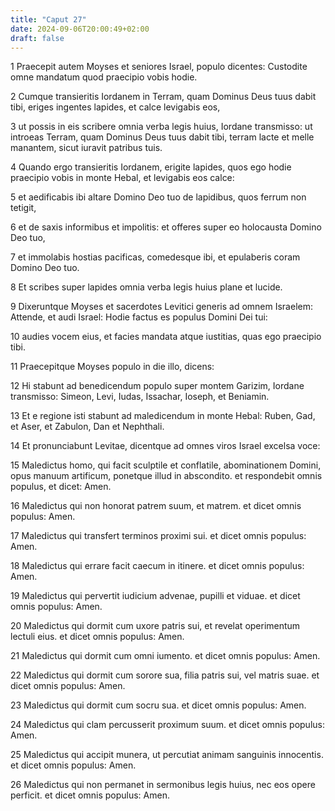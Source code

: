 ```yaml
---
title: "Caput 27"
date: 2024-09-06T20:00:49+02:00
draft: false
---
```



1 Praecepit autem Moyses et seniores Israel, populo dicentes: Custodite omne mandatum quod praecipio vobis hodie.

2 Cumque transieritis Iordanem in Terram, quam Dominus Deus tuus dabit tibi, eriges ingentes lapides, et calce levigabis eos,

3 ut possis in eis scribere omnia verba legis huius, Iordane transmisso: ut introeas Terram, quam Dominus Deus tuus dabit tibi, terram lacte et melle manantem, sicut iuravit patribus tuis.

4 Quando ergo transieritis Iordanem, erigite lapides, quos ego hodie praecipio vobis in monte Hebal, et levigabis eos calce:

5 et aedificabis ibi altare Domino Deo tuo de lapidibus, quos ferrum non tetigit,

6 et de saxis informibus et impolitis: et offeres super eo holocausta Domino Deo tuo,

7 et immolabis hostias pacificas, comedesque ibi, et epulaberis coram Domino Deo tuo.

8 Et scribes super lapides omnia verba legis huius plane et lucide.

9 Dixeruntque Moyses et sacerdotes Levitici generis ad omnem Israelem: Attende, et audi Israel: Hodie factus es populus Domini Dei tui:

10 audies vocem eius, et facies mandata atque iustitias, quas ego praecipio tibi.

11 Praecepitque Moyses populo in die illo, dicens:

12 Hi stabunt ad benedicendum populo super montem Garizim, Iordane transmisso: Simeon, Levi, Iudas, Issachar, Ioseph, et Beniamin.

13 Et e regione isti stabunt ad maledicendum in monte Hebal: Ruben, Gad, et Aser, et Zabulon, Dan et Nephthali.

14 Et pronunciabunt Levitae, dicentque ad omnes viros Israel excelsa voce:

15 Maledictus homo, qui facit sculptile et conflatile, abominationem Domini, opus manuum artificum, ponetque illud in abscondito. et respondebit omnis populus, et dicet: Amen.

16 Maledictus qui non honorat patrem suum, et matrem. et dicet omnis populus: Amen.

17 Maledictus qui transfert terminos proximi sui. et dicet omnis populus: Amen.

18 Maledictus qui errare facit caecum in itinere. et dicet omnis populus: Amen.

19 Maledictus qui pervertit iudicium advenae, pupilli et viduae. et dicet omnis populus: Amen.

20 Maledictus qui dormit cum uxore patris sui, et revelat operimentum lectuli eius. et dicet omnis populus: Amen.

21 Maledictus qui dormit cum omni iumento. et dicet omnis populus: Amen.

22 Maledictus qui dormit cum sorore sua, filia patris sui, vel matris suae. et dicet omnis populus: Amen.

23 Maledictus qui dormit cum socru sua. et dicet omnis populus: Amen.

24 Maledictus qui clam percusserit proximum suum. et dicet omnis populus: Amen.

25 Maledictus qui accipit munera, ut percutiat animam sanguinis innocentis. et dicet omnis populus: Amen.

26 Maledictus qui non permanet in sermonibus legis huius, nec eos opere perficit. et dicet omnis populus: Amen.

